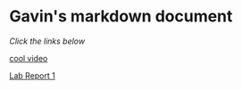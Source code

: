 # Gavin's markdown document

*Click the links below*

[cool video](https://youtu.be/BMvqvnyGtGo)

[Lab Report 1](https://gavintan1234.github.io/cse15l-lab-reports/lab-report-1-week-0.html)
